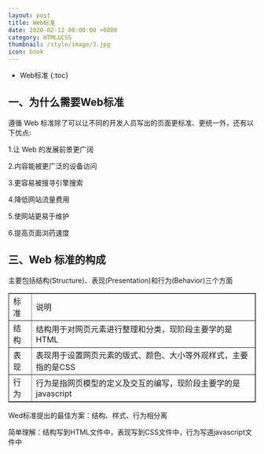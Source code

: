 ```yaml
---
layout: post
title: Web标准
date: 2020-02-12 00:00:00 +0800
category: HTML&CSS
thumbnail: /style/image/3.jpg
icon: book
---
```


* Web标准
{:toc}

## 一、为什么需要Web标准
遵循 Web 标准除了可以让不同的开发人员写出的页面更标准、更统一外，还有以下优点:  

1.让 Web 的发展前景更广阔  

2.内容能被更广泛的设备访问  

3.更容易被搜寻引擎搜索

4.降低网站流量费用  

5.使网站更易于维护  

6.提高页面浏药速度  

## 三、Web 标准的构成
主要包括结构(Structure)、表现(Presentation)和行为(Behavior)三个方面  

<table border="1">
<tr>
<td>标准</td>
<td>说明</td>
</tr>
<tr>
<td>结构</td>
<td>结构用于对网页元素进行整理和分类，现阶段主要学的是HTML</td>
</tr>
<tr>
<td>表现</td>
<td>表现用于设置网页元素的版式、颜色、大小等外观样式，主要指的是CSS</td>
</tr>
<tr>
<td>行为</td>
<td>行为是指网页模型的定义及交互的编写，现阶段主要学的是javascript</td>
</tr>
</table>
Wed标准提出的最佳方案：结构、样式、行为相分离  

简单理解：结构写到HTML文件中，表现写到CSS文件中，行为写道javascript文件中  
